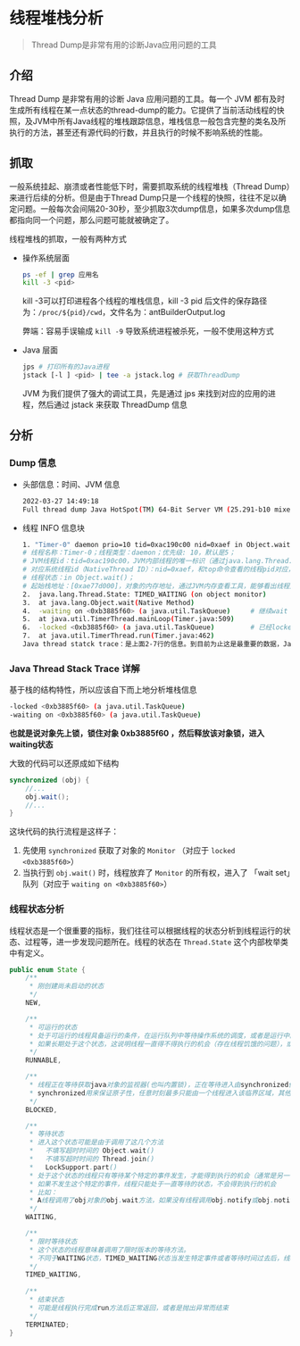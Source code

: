 # 线程堆栈分析

> Thread Dump是非常有用的诊断Java应用问题的工具

## 介绍

Thread Dump 是非常有用的诊断 Java 应用问题的工具。每一个 JVM 都有及时生成所有线程在某一点状态的thread-dump的能力。它提供了当前活动线程的快照，及JVM中所有Java线程的堆栈跟踪信息，堆栈信息一般包含完整的类名及所执行的方法，甚至还有源代码的行数，并且执行的时候不影响系统的性能。



## 抓取

一般系统挂起、崩溃或者性能低下时，需要抓取系统的线程堆栈（Thread Dump）来进行后续的分析。但是由于Thread Dump只是一个线程的快照，往往不足以确定问题。一般每次会间隔20-30秒，至少抓取3次dump信息，如果多次dump信息都指向同一个问题，那么问题可能就被确定了。

线程堆栈的抓取，一般有两种方式

- 操作系统层面

  ```bash
  ps -ef | grep 应用名
  kill -3 <pid>
  ```

  kill -3可以打印进程各个线程的堆栈信息，kill -3 pid 后文件的保存路径为：`/proc/${pid}/cwd`，文件名为：antBuilderOutput.log

  弊端：容易手误输成 `kill -9` 导致系统进程被杀死，一般不使用这种方式

- Java 层面

  ```bash
  jps # 打印所有的Java进程
  jstack [-l ] <pid> | tee -a jstack.log # 获取ThreadDump
  ```

  JVM 为我们提供了强大的调试工具，先是通过 jps 来找到对应的应用的进程，然后通过 jstack 来获取 ThreadDump 信息

  

  

## 分析

### Dump 信息

- 头部信息：时间、JVM 信息

  ```bash
  2022-03-27 14:49:18
  Full thread dump Java HotSpot(TM) 64-Bit Server VM (25.291-b10 mixed mode):
  ```

- 线程 INFO 信息块

  ```bash
  1. "Timer-0" daemon prio=10 tid=0xac190c00 nid=0xaef in Object.wait() [0xae77d000] 
  # 线程名称：Timer-0；线程类型：daemon；优先级: 10，默认是5；
  # JVM线程id：tid=0xac190c00，JVM内部线程的唯一标识（通过java.lang.Thread.getId()获取，通常用自增方式实现）。
  # 对应系统线程id（NativeThread ID）：nid=0xaef，和top命令查看的线程pid对应，不过一个是10进制，一个是16进制。（通过命令：top -H -p pid，可以查看该进程的所有线程信息）
  # 线程状态：in Object.wait()；
  # 起始栈地址：[0xae77d000]，对象的内存地址，通过JVM内存查看工具，能够看出线程是在哪儿个对象上等待；
  2.  java.lang.Thread.State: TIMED_WAITING (on object monitor)
  3.  at java.lang.Object.wait(Native Method)
  4.  -waiting on <0xb3885f60> (a java.util.TaskQueue)     # 继续wait 
  5.  at java.util.TimerThread.mainLoop(Timer.java:509)
  6.  -locked <0xb3885f60> (a java.util.TaskQueue)         # 已经locked
  7.  at java.util.TimerThread.run(Timer.java:462)
  Java thread statck trace：是上面2-7行的信息。到目前为止这是最重要的数据，Java stack trace提供了大部分信息来精确定位问题根源。
  ```



### Java Thread Stack Trace 详解

基于栈的结构特性，所以应该自下而上地分析堆栈信息

```bash
-locked <0xb3885f60> (a java.util.TaskQueue)
-waiting on <0xb3885f60> (a java.util.TaskQueue)
```

**也就是说对象先上锁，锁住对象 0xb3885f60 ，然后释放该对象锁，进入waiting状态**

大致的代码可以还原成如下结构

```java
synchronized (obj) {
    //...
    obj.wait();
    //...
}
```

这块代码的执行流程是这样子：

1. 先使用 `synchronized` 获取了对象的 `Monitor` （对应于 `locked <0xb3885f60>`）
2. 当执行到 `obj.wait()` 时，线程放弃了 `Monitor` 的所有权，进入了 「wait set」队列（对应于 `waiting on <0xb3885f60>`）



### 线程状态分析

线程状态是一个很重要的指标，我们往往可以根据线程的状态分析到线程运行的状态、过程等，进一步发现问题所在。线程的状态在 `Thread.State` 这个内部枚举类中有定义。

```java
public enum State {
    /**
     * 刚创建尚未启动的状态
     */
    NEW,

    /**
     * 可运行的状态
     * 处于可运行的线程具备运行的条件，在运行队列中等待操作系统的调度，或者是运行中的状态
     * 如果长期处于这个状态，这说明线程一直得不得执行的机会（存在线程饥饿的问题），或者是线程运行时间很长（存在性能问题）
     */
    RUNNABLE,

    /**
     * 线程正在等待获取java对象的监视器(也叫内置锁)，正在等待进入由synchronized保护的代码块。
     * synchronized用来保证原子性，任意时刻最多只能由一个线程进入该临界区域，其他线程只能排队等待。
     */
    BLOCKED,

    /**
     * 等待状态
     * 进入这个状态可能是由于调用了这几个方法
     *   不填写超时时间的 Object.wait()
     *   不填写超时时间的 Thread.join()
     *   LockSupport.part()
     * 处于这个状态的线程只有等待某个特定的事件发生，才能得到执行的机会（通常是另一个线程）
     * 如果不发生这个特定的事件，线程只能处于一直等待的状态，不会得到执行的机会
     * 比如：
     * A线程调用了obj对象的obj.wait方法，如果没有线程调用obj.notify或obj.notifyAll方法，那么A线程就没有办法恢复运行
     */
    WAITING,

    /**
     * 限时等待状态
     * 这个状态的线程意味着调用了限时版本的等待方法。
     * 不同于WAITING状态，TIMED_WAITING状态当发生特定事件或者等待时间过去后，线程一样可以恢复运行。
     */
    TIMED_WAITING,
    
    /**
     * 结束状态
     * 可能是线程执行完成run方法后正常返回，或者是抛出异常而结束
     */
    TERMINATED;
}
```



